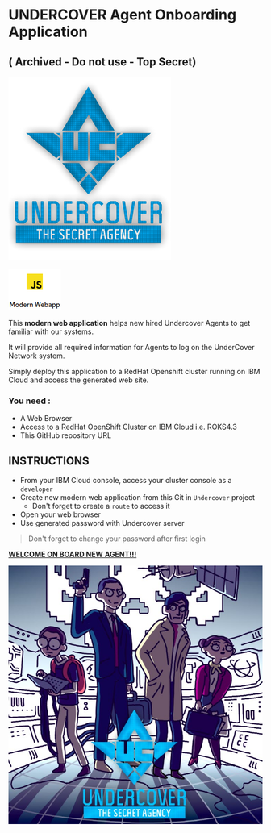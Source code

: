 

# UNDERCOVER Agent Onboarding Application

## ( Archived - Do not use - Top Secret)

![](assets/undercover.png)

![image-20200304101734976](assets/image-20200304101734976.png)

This **modern web application** helps new hired Undercover Agents to get familiar with our systems.

It will provide all required information for Agents to log on the UnderCover Network system.

Simply deploy this application to a RedHat Openshift cluster running on IBM Cloud and access the generated web site.

### You need :

- A Web Browser
- Access to a RedHat OpenShift Cluster on IBM Cloud i.e. ROKS4.3
- This GitHub repository URL

## INSTRUCTIONS

- From your IBM Cloud console, access your cluster console as a `developer`
- Create new modern web application from this Git in `Undercover` project
  - Don't forget to create a `route` to access it
- Open your web browser 
- Use generated password with Undercover server

> Don't forget to change your password after first login

**<u>WELCOME ON BOARD NEW AGENT!!!</u>**

![](assets/undercover.jpg)






